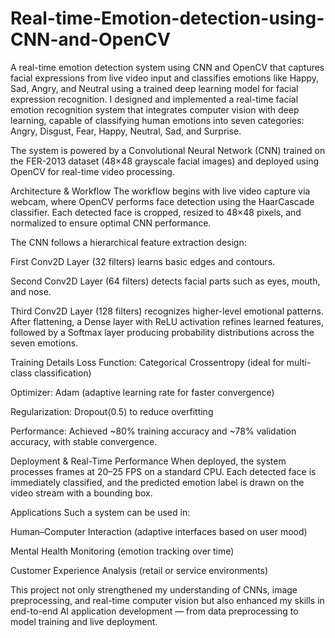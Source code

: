 # Real-time-Emotion-detection-using-CNN-and-OpenCV
 A real-time emotion detection system using CNN and OpenCV that captures facial expressions from live video input and classifies emotions like Happy, Sad, Angry, and Neutral using a trained deep learning model for facial expression recognition.
 I designed and implemented a real-time facial emotion recognition system that integrates computer vision with deep learning, capable of classifying human emotions into seven categories: Angry, Disgust, Fear, Happy, Neutral, Sad, and Surprise.

The system is powered by a Convolutional Neural Network (CNN) trained on the FER-2013 dataset (48×48 grayscale facial images) and deployed using OpenCV for real-time video processing.

Architecture & Workflow
The workflow begins with live video capture via webcam, where OpenCV performs face detection using the HaarCascade classifier. Each detected face is cropped, resized to 48×48 pixels, and normalized to ensure optimal CNN performance.

The CNN follows a hierarchical feature extraction design:

First Conv2D Layer (32 filters) learns basic edges and contours.

Second Conv2D Layer (64 filters) detects facial parts such as eyes, mouth, and nose.

Third Conv2D Layer (128 filters) recognizes higher-level emotional patterns.
After flattening, a Dense layer with ReLU activation refines learned features, followed by a Softmax layer producing probability distributions across the seven emotions.

Training Details
Loss Function: Categorical Crossentropy (ideal for multi-class classification)

Optimizer: Adam (adaptive learning rate for faster convergence)

Regularization: Dropout(0.5) to reduce overfitting

Performance: Achieved ~80% training accuracy and ~78% validation accuracy, with stable convergence.

Deployment & Real-Time Performance
When deployed, the system processes frames at 20–25 FPS on a standard CPU. Each detected face is immediately classified, and the predicted emotion label is drawn on the video stream with a bounding box.

Applications
Such a system can be used in:

Human–Computer Interaction (adaptive interfaces based on user mood)

Mental Health Monitoring (emotion tracking over time)

Customer Experience Analysis (retail or service environments)

This project not only strengthened my understanding of CNNs, image preprocessing, and real-time computer vision but also enhanced my skills in end-to-end AI application development — from data preprocessing to model training and live deployment.
